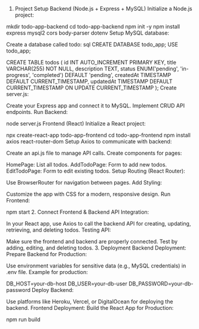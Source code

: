 1. Project Setup
Backend (Node.js + Express + MySQL)
Initialize a Node.js project:

mkdir todo-app-backend
cd todo-app-backend
npm init -y
npm install express mysql2 cors body-parser dotenv
Setup MySQL database:

Create a database called todo:
sql
CREATE DATABASE todo_app;
USE todo_app;

CREATE TABLE todos (
    id INT AUTO_INCREMENT PRIMARY KEY,
    title VARCHAR(255) NOT NULL,
    description TEXT,
    status ENUM('pending', 'in-progress', 'completed') DEFAULT 'pending',
    createdAt TIMESTAMP DEFAULT CURRENT_TIMESTAMP,
    updatedAt TIMESTAMP DEFAULT CURRENT_TIMESTAMP ON UPDATE CURRENT_TIMESTAMP
);
Create server.js:

Create your Express app and connect it to MySQL.
Implement CRUD API endpoints.
Run Backend:


node server.js
Frontend (React)
Initialize a React project:

npx create-react-app todo-app-frontend
cd todo-app-frontend
npm install axios react-router-dom
Setup Axios to communicate with backend:

Create an api.js file to manage API calls.
Create components for pages:

HomePage: List all todos.
AddTodoPage: Form to add new todos.
EditTodoPage: Form to edit existing todos.
Setup Routing (React Router):

Use BrowserRouter for navigation between pages.
Add Styling:

Customize the app with CSS for a modern, responsive design.
Run Frontend:

npm start
2. Connect Frontend & Backend
API Integration:

In your React app, use Axios to call the backend API for creating, updating, retrieving, and deleting todos.
Testing API:

Make sure the frontend and backend are properly connected. Test by adding, editing, and deleting todos.
3. Deployment
Backend Deployment:
Prepare Backend for Production:

Use environment variables for sensitive data (e.g., MySQL credentials) in .env file.
Example for production:

DB_HOST=your-db-host
DB_USER=your-db-user
DB_PASSWORD=your-db-password
Deploy Backend:

Use platforms like Heroku, Vercel, or DigitalOcean for deploying the backend.
Frontend Deployment:
Build the React App for Production:

npm run build
